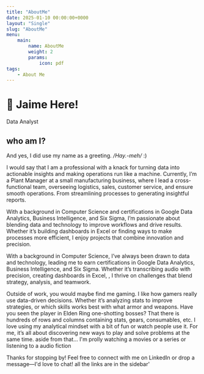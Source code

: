 ```yaml
---
title: "AboutMe"
date: 2025-01-10 00:00:00+0000
layout: "Single"
slug: "AboutMe"
menu:
    main:
        name: AboutMe
        weight: 2
        params: 
            icon: pdf
tags:
    - About Me
---
```


# 👋 Jaime Here!
Data Analyst

## who am I?

And yes, I did use my name as a greeting. */Hay.-meh/* :)

I would say that I am a professional with a knack for turning data into actionable insights and making operations run like a machine. Currently, I’m a Plant Manager at a small manufacturing business, where I lead a cross-functional team, overseeing logistics, sales, customer service, and ensure smooth operations. From streamlining processes to generating insightful reports.

With a background in Computer Science and certifications in Google Data Analytics, Business Intelligence, and Six Sigma, I’m passionate about blending data and technology to improve workflows and drive results. Whether it’s building dashboards in Excel or finding ways to make processes more efficient, I enjoy projects that combine innovation and precision.

With a background in Computer Science, I’ve always been drawn to data and technology, leading me to earn certifications in Google Data Analytics, Business Intelligence, and Six Sigma. Whether it’s transcribing audio with precision, creating dashboards in Excel, , I thrive on challenges that blend strategy, analysis, and teamwork.

Outside of work, you would maybe find me gaming. I like how gamers really use data-driven decisions. Whether it’s analyzing stats to improve strategies, or which skills works best with what armor and weapons. Have you seen the player in Elden Ring one-shotting bosses? That there is hundreds of rows and columns containing stats, gears, consumables, etc. I love using my analytical mindset with a bit of fun or watch people use it. For me, it’s all about discovering new ways to play and solve problems at the same time. aside from that... I'm prolly watching a movies or a series or listening to a audio fiction


Thanks for stopping by! Feel free to connect with me on LinkedIn or drop a message—I'd love to chat!
all the links are in the sidebar'


